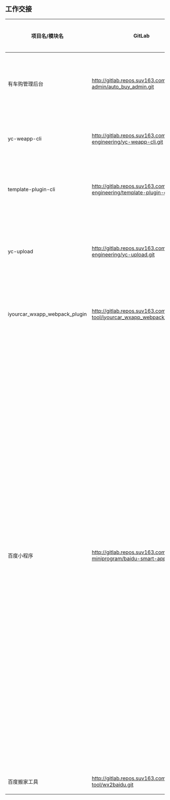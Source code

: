 ## 工作交接

| 项目名/模块名                 | GitLab                                                                           | 注意事项 / todo                                                                                                                                                                                                                                                                                                                                                                                                                                                                                                                                                                             | 接收日期   | 接收人     | 接收状态 |
| ----------------------------- | -------------------------------------------------------------------------------- | ------------------------------------------------------------------------------------------------------------------------------------------------------------------------------------------------------------------------------------------------------------------------------------------------------------------------------------------------------------------------------------------------------------------------------------------------------------------------------------------------------------------------------------------------------------------------------------------- | ---------- | ---------- | -------- |
| 有车购管理后台                | <http://gitlab.repos.suv163.com/frontend-admin/auto_buy_admin.git>               | `optimize`项目有很多组件未实现共用，接口大量重复请求，后续有时间可以重构下                                                                                                                                                                                                                                                                                                                                                                                                                                                                                                                  | 2020.08.10 | 铭亮       | `未开始` |
| yc-weapp-cli                  | <http://gitlab.repos.suv163.com/frontend-engineering/yc-weapp-cli.git>           | `bug`生成分包模板等功能还有 bug 未修复，新增 ts 模板需要适配                                                                                                                                                                                                                                                                                                                                                                                                                                                                                                                                | 2020.08.10 | 润娜       | `未开始` |
| template-plugin-cli           | <http://gitlab.repos.suv163.com/frontend-engineering/template-plugin-cli.git>    | `feature`目前支持原生、webpack、webpack+ts 三种模板初始化，以分支区分。                                                                                                                                                                                                                                                                                                                                                                                                                                                                                                                     | 2020.08.10 | 润娜       | `未开始` |
| yc-upload                     | <http://gitlab.repos.suv163.com/frontend-engineering/yc-upload.git>              | `feature`资源上传七牛终端工具，用于一些比较老的项目替代 ftp 上传发版，同时上传日志会同步到 lmc                                                                                                                                                                                                                                                                                                                                                                                                                                                                                              | 2020.08.10 | 润娜       | `未开始` |
| iyourcar_wxapp_webpack_plugin | <http://gitlab.repos.suv163.com/frontend-tool/iyourcar_wxapp_webpack_plugin.git> | `feature`小程序 webpack 核心插件，目前用于百度小程序与有车以后+小程序                                                                                                                                                                                                                                                                                                                                                                                                                                                                                                                       | 2020.08.10 | 振华、志寰 | `未开始` |
| 百度小程序                    | <http://gitlab.repos.suv163.com/frontend-miniprogram/baidu-smart-app.git>        | `bad`开发流程与有车以后+完全一致。<br>1.由于登录逻辑不同，暂时未与最新的微信小程序同步，因为每次转换均需要手动修改一次授权部分的逻辑。<br>2.百度那边对应性能要求比较高，目前安卓平台性能不达标（原微信小程序历史包袱比较重，有很多冗余或者废弃的代码与逻辑，包体大与初始化操作耗时等）。百度那边有对应的技术与我们对接，微信群问楚欣加，但是对于问题的关注与处理断断续续，感觉是各方都不够重视。<br>3.百度小程序的生态很差（几乎没有生态），但是百度 app 本身对于他的小程序给与了很多原生功能接口，单从性能，不差于微信小程序甚至略好。<br>4.目前信息流推送落地页资讯详情页有单独的独立分包 | 2020.08.10 | 振华       | `未开始` |
| 百度搬家工具                  | <http://gitlab.repos.suv163.com/frontend-tool/wx2baidu.git>                      | `feature`转化有车以后+为百度小程序                                                                                                                                                                                                                                                                                                                                                                                                                                                                                                                                                          | 2020.08.10 | 振华       | `未开始` |
